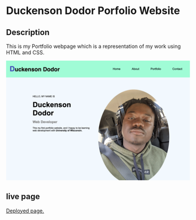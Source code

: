 # Duckenson Dodor Porfolio Website

## Description

This is my Portfolio webpage which is a representation of my work using HTML and CSS.

![A screenshot](./Asset/image/screenshot.png)

## live page

[Deployed page.](https://https://dodor101.github.io/portfolio-website-1-/)
